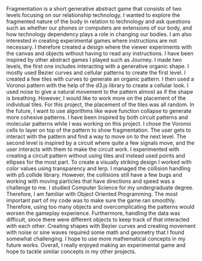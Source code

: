 Fragmentation is a short generative abstract game that consists of two levels 
focusing on our relationship technology. I wanted to explore the fragmented nature of 
the body in relation to technology and ask questions such as whether our phones or 
computers are extensions of our body, and how technology dependency plays a role in 
changing our bodies. I am also interested in creating experimental games where 
instructions are not necessary. I therefore created a design where the viewer 
experiments with the canvas and objects without having to read any instructions. I have 
been inspired by other abstract games I played such as Journey. 
I made two levels, the first one includes interacting with a generative organic 
shape. I mostly used Bezier curves and cellular patterns to create the first level. I created 
a few tiles with curves to generate an organic pattern. I then used a Voronoi pattern 
with the help of the d3.js library to create a cellular look. I used noise to give a natural 
movement to the pattern almost as if the shape is breathing. However, I would like to 
work more on the placement of the individual tiles. For this project, the placement of 
the tiles was all random. In the future, I want to use algorithms like wave function 
collapse to generate more cohesive patterns. I have been inspired by both circuit 
patterns and molecular patterns while I was working on this project. I chose the Voronoi 
cells to layer on top of the pattern to show fragmentation. The user gets to interact with 
the pattern and find a way to move on to the next level. 
The second level is inspired by a circuit where quite a few signals move, and the 
user interacts with them to make the circuit work. I experimented with creating a circuit 
pattern without using tiles and instead used points and ellipses for the most part. To 
create a visually striking design I worked with color values using transparency and lerp. I 
managed the collision handling with p5.collide library. However, the collisions still have 
a few bugs and working with moving particles that have directions and speed was a 
challenge to me. 
I studied Computer Science for my undergraduate degree. Therefore, I am 
familiar with Object Oriented Programming. The most important part of my code was to 
make sure the game ran smoothly. Therefore, using too many objects and 
overcomplicating the patterns would worsen the gameplay experience. Furthermore, 
handling the data was difficult, since there were different objects to keep track of that 
interacted with each other. Creating shapes with Bezier curves and creating movement 
with noise or sine waves required some math and geometry that I found somewhat 
challenging. I hope to use more mathematical concepts in my future works. Overall, I 
really enjoyed making an experimental game and hope to tackle similar concepts in my 
other projects.
